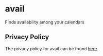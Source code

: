 # avail
Finds availability among your calendars 

## Privacy Policy

The privacy policy for avail can be found [here](https://mufeez.me/privacy_policy.html).
